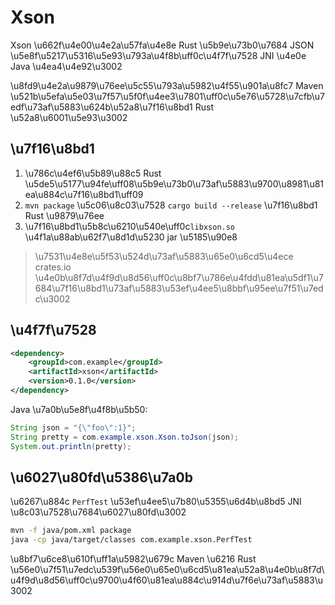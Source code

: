 # Xson

Xson \u662f\u4e00\u4e2a\u57fa\u4e8e Rust \u5b9e\u73b0\u7684 JSON \u5e8f\u5217\u5316\u5e93\u793a\u4f8b\uff0c\u4f7f\u7528 JNI \u4e0e Java \u4ea4\u4e92\u3002

\u8fd9\u4e2a\u9879\u76ee\u5c55\u793a\u5982\u4f55\u901a\u8fc7 Maven \u521b\u5efa\u5e03\u7f57\u5f0f\u4ee3\u7801\uff0c\u5e76\u5728\u7cfb\u7edf\u73af\u5883\u624b\u52a8\u7f16\u8bd1 Rust \u52a8\u6001\u5e93\u3002

## \u7f16\u8bd1

1. \u786c\u4ef6\u5b89\u88c5 Rust \u5de5\u5177\u94fe\uff08\u5b9e\u73b0\u73af\u5883\u9700\u8981\u81ea\u884c\u7f16\u8bd1\uff09
2. `mvn package` \u5c06\u8c03\u7528 `cargo build --release` \u7f16\u8bd1 Rust \u9879\u76ee
3. \u7f16\u8bd1\u5b8c\u6210\u540e\uff0c`libxson.so` \u4f1a\u88ab\u62f7\u8d1d\u5230 jar \u5185\u90e8

> \u7531\u4e8e\u5f53\u524d\u73af\u5883\u65e0\u6cd5\u4ece crates.io \u4e0b\u8f7d\u4f9d\u8d56\uff0c\u8bf7\u786e\u4fdd\u81ea\u5df1\u7684\u7f16\u8bd1\u73af\u5883\u53ef\u4ee5\u8bbf\u95ee\u7f51\u7edc\u3002

## \u4f7f\u7528

```xml
<dependency>
    <groupId>com.example</groupId>
    <artifactId>xson</artifactId>
    <version>0.1.0</version>
</dependency>
```

Java \u7a0b\u5e8f\u4f8b\u5b50:

```java
String json = "{\"foo\":1}";
String pretty = com.example.xson.Xson.toJson(json);
System.out.println(pretty);
```

## \u6027\u80fd\u5386\u7a0b

\u6267\u884c `PerfTest` \u53ef\u4ee5\u7b80\u5355\u6d4b\u8bd5 JNI \u8c03\u7528\u7684\u6027\u80fd\u3002

```bash
mvn -f java/pom.xml package
java -cp java/target/classes com.example.xson.PerfTest
```

\u8bf7\u6ce8\u610f\uff1a\u5982\u679c Maven \u6216 Rust \u56e0\u7f51\u7edc\u539f\u56e0\u65e0\u6cd5\u81ea\u52a8\u4e0b\u8f7d\u4f9d\u8d56\uff0c\u9700\u4f60\u81ea\u884c\u914d\u7f6e\u73af\u5883\u3002
